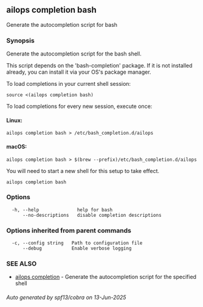 ## ailops completion bash

Generate the autocompletion script for bash

### Synopsis

Generate the autocompletion script for the bash shell.

This script depends on the 'bash-completion' package.
If it is not installed already, you can install it via your OS's package manager.

To load completions in your current shell session:

	source <(ailops completion bash)

To load completions for every new session, execute once:

#### Linux:

	ailops completion bash > /etc/bash_completion.d/ailops

#### macOS:

	ailops completion bash > $(brew --prefix)/etc/bash_completion.d/ailops

You will need to start a new shell for this setup to take effect.


```
ailops completion bash
```

### Options

```
  -h, --help              help for bash
      --no-descriptions   disable completion descriptions
```

### Options inherited from parent commands

```
  -c, --config string   Path to configuration file
      --debug           Enable verbose logging
```

### SEE ALSO

* [ailops completion](ailops_completion.md)	 - Generate the autocompletion script for the specified shell

###### Auto generated by spf13/cobra on 13-Jun-2025
